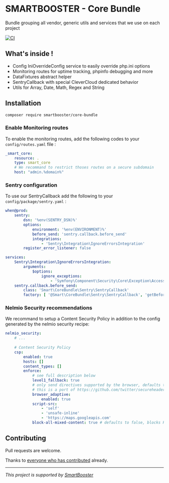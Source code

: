 # SMARTBOOSTER - Core Bundle

Bundle grouping all vendor, generic utils and services that we use on each project

[![CI](https://github.com/smartbooster/core-bundle/actions/workflows/ci.yml/badge.svg)](https://github.com/smartbooster/core-bundle/actions/workflows/ci.yml)

## What's inside !

- Config IniOverrideConfig service to easily override php.ini options 
- Monitoring routes for uptime tracking, phpinfo debugging and more
- DataFixtures abstract helper
- SentryCallback with special CleverCloud dedicated behavior
- Utils for Array, Date, Math, Regex and String

## Installation

```bash
composer require smartbooster/core-bundle
```

### Enable Monitoring routes

To enable the monitoring routes, add the following codes to your `config/routes.yaml` file :

```yaml
_smart_core:
    resource: .
    type: smart_core
    # We recommand to restrict thoses routes on a secure subdomain 
    host: "admin.%domain%"
```

### Sentry configuration

To use our SentryCallback add the following to your `config/package/sentry.yaml` :

```yaml
when@prod:
    sentry:
        dsn: '%env(SENTRY_DSN)%'
        options:
            environment: '%env(ENVIRONMENT)%'
            before_send: 'sentry.callback.before_send'
            integrations:
                - 'Sentry\Integration\IgnoreErrorsIntegration'
        register_error_listener: false

services:
    Sentry\Integration\IgnoreErrorsIntegration:
        arguments:
            $options:
                ignore_exceptions:
                    - 'Symfony\Component\Security\Core\Exception\AccessDeniedException'
    sentry.callback.before_send:
        class: 'Smart\CoreBundle\Sentry\SentryCallback'
        factory: [ '@Smart\CoreBundle\Sentry\SentryCallback', 'getBeforeSend' ]
```

### Nelmio Security recommendations

We recommand to setup a Content Security Policy in addition to the config generated by the nelmio security recipe:

```yaml
nelmio_security:
    # ...
    
    # Content Security Policy
    csp:
        enabled: true
        hosts: []
        content_types: []
        enforce:
            # see full description below
            level1_fallback: true
            # only send directives supported by the browser, defaults to false
            # this is a port of https://github.com/twitter/secureheaders/blob/83a564a235c8be1a8a3901373dbc769da32f6ed7/lib/secure_headers/headers/policy_management.rb#L97
            browser_adaptive:
                enabled: true
            script-src:
                - 'self'
                - 'unsafe-inline'
                - 'https://maps.googleapis.com'
            block-all-mixed-content: true # defaults to false, blocks HTTP content over HTTPS transport
```

## Contributing

Pull requests are welcome.

Thanks to [everyone who has contributed](https://github.com/smartbooster/standard-bundle/contributors) already.

---

*This project is supported by [SmartBooster](https://www.smartbooster.io)*
